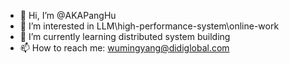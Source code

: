 - 👋 Hi, I’m @AKAPangHu
- 👀 I’m interested in LLM\high-performance-system\online-work
- 🌱 I’m currently learning distributed system building
- 📫 How to reach me: wumingyang@didiglobal.com

<!---
AKAPangHu/AKAPangHu is a ✨ special ✨ repository because its `README.md` (this file) appears on your GitHub profile.
You can click the Preview link to take a look at your changes.
--->
